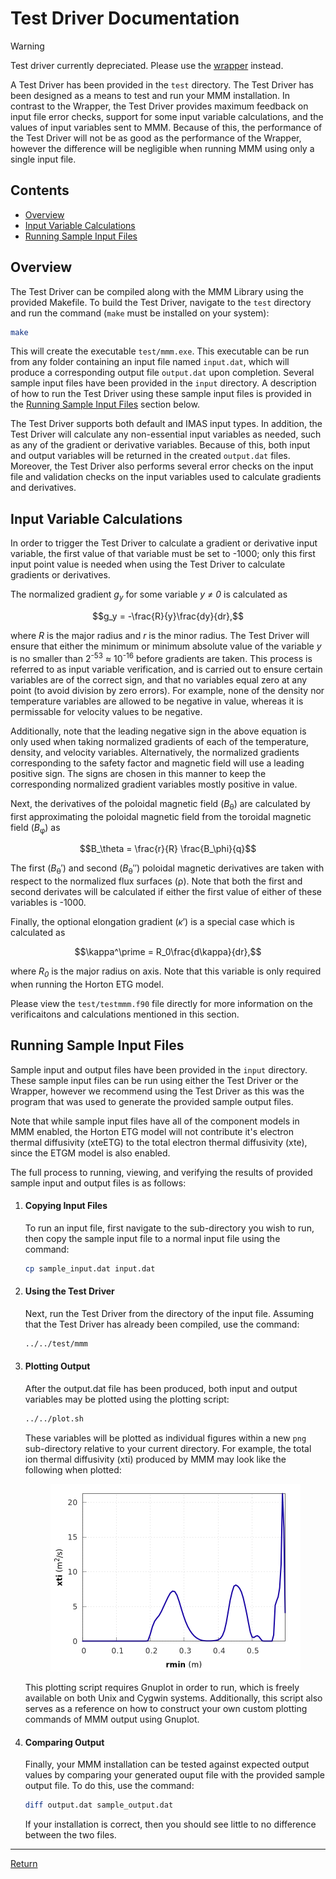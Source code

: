 # Test Driver Documentation

> [!WARNING]
> Test driver currently depreciated.  Please use the [wrapper](Wrapper.md) instead.

A Test Driver has been provided in the `test` directory.  The Test Driver has been designed as a means to test and run your MMM installation.  In contrast to the Wrapper, the Test Driver provides maximum feedback on input file error checks, support for some input variable calculations, and the values of input variables sent to MMM.  Because of this, the performance of the Test Driver will not be as good as the performance of the Wrapper, however the difference will be negligible when running MMM using only a single input file.

## Contents

- [Overview](#overview)
- [Input Variable Calculations](#input-variable-calculations)
- [Running Sample Input Files](#running-sample-input-files)

## Overview

The Test Driver can be compiled along with the MMM Library using the provided Makefile.  To build the Test Driver, navigate to the `test` directory and run the command (`make` must be installed on your system):
```bash
make
```

This will create the executable `test/mmm.exe`.  This executable can be run from any folder containing an input file named `input.dat`, which will produce a corresponding output file `output.dat` upon completion.  Several sample input files have been provided in the `input` directory.  A description of how to run the Test Driver using these sample input files is provided in the [Running Sample Input Files](#running-sample-input-files) section below.

The Test Driver supports both default and IMAS input types.  In addition, the Test Driver will calculate any non-essential input variables as needed, such as any of the gradient or derivative variables.  Because of this, both input and output variables will be returned in the created `output.dat` files. Moreover, the Test Driver also performs several error checks on the input file and validation checks on the input variables used to calculate gradients and derivatives.

## Input Variable Calculations

In order to trigger the Test Driver to calculate a gradient or derivative input variable, the first value of that variable must be set to -1000; only this first input point value is needed when using the Test Driver to calculate gradients or derivatives.

The normalized gradient *g<sub>y</sub>* for some variable *y ≠ 0* is calculated as 
```math
g_y = -\frac{R}{y}\frac{dy}{dr},
```
where *R* is the major radius and *r* is the minor radius.  The Test Driver will ensure that either the minimum or minimum absolute value of the variable $y$ is no smaller than 2<sup>-53</sup> ≈ 10<sup>-16</sup> before gradients are taken.  This process is referred to as input variable verification, and is carried out to ensure certain variables are of the correct sign, and that no variables equal zero at any point (to avoid division by zero errors).  For example, none of the density nor temperature variables are allowed to be negative in value, whereas it is permissable for velocity values to be negative.

Additionally, note that the leading negative sign in the above equation is only used when taking normalized gradients of each of the temperature, density, and velocity variables.  Alternatively, the normalized gradients corresponding to the safety factor and magnetic field will use a leading positive sign.  The signs are chosen in this manner to keep the corresponding normalized gradient variables mostly positive in value.

Next, the derivatives of the poloidal magnetic field (*B*<sub>θ</sub>) are calculated by first approximating the poloidal magnetic field from the toroidal magnetic field (*B*<sub>φ</sub>) as
```math
B_\theta = \frac{r}{R} \frac{B_\phi}{q}
```
    
The first (*B*<sub>θ</sub>′) and second (*B*<sub>θ</sub>′′) poloidal magnetic derivatives are taken with respect to the normalized flux surfaces (ρ).  Note that both the first and second derivates will be calculated if either the first value of either of these variables is -1000.

Finally, the optional elongation gradient (*κ*′) is a special case which is calculated as
```math
\kappa^\prime = R_0\frac{d\kappa}{dr},
```
where *R<sub>0</sub>* is the major radius on axis.  Note that this variable is only required when running the Horton ETG model.

Please view the `test/testmmm.f90` file directly for more information on the verificaitons and calculations mentioned in this section.


## Running Sample Input Files

Sample input and output files have been provided in the `input` directory.  These sample input files can be run using either the Test Driver or the Wrapper, however we recommend using the Test Driver as this was the program that was used to generate the provided sample output files.

Note that while sample input files have all of the component models in MMM enabled, the Horton ETG model will not contribute it's electron thermal diffusivity (xteETG) to the total electron thermal diffusivity (xte), since the ETGM model is also enabled.

The full process to running, viewing, and verifying the results of provided sample input and output files is as follows:

1. #### Copying Input Files

    To run an input file, first navigate to the sub-directory you wish to run, then copy the sample input file to a normal input file using the command:

    ```bash
    cp sample_input.dat input.dat
    ```

1. #### Using the Test Driver

    Next, run the Test Driver from the directory of the input file.  Assuming that the Test Driver has already been compiled, use the command:
    ```bash
    ../../test/mmm
    ```

1. #### Plotting Output
    After the output.dat file has been produced, both input and output variables may be plotted using the plotting script:
    ```bash
    ../../plot.sh
    ```
    These variables will be plotted as individual figures within a new `png` sub-directory relative to your current directory.  For example, the total ion thermal diffusivity (xti) produced by MMM may look like the following when plotted:
    
    <p align="center">
        <img src="img/xti.png?raw=true">
    </p>

    This plotting script requires Gnuplot in order to run, which is freely available on both Unix and Cygwin systems.  Additionally, this script also serves as a reference on how to construct your own custom plotting commands of MMM output using Gnuplot.

1. #### Comparing Output

    Finally, your MMM installation can be tested against expected output values by comparing your generated ouput file with the provided sample output file.  To do this, use the command:
    ```bash
    diff output.dat sample_output.dat
    ```

    If your installation is correct, then you should see little to no difference between the two files.



---

[Return](../README.md)
